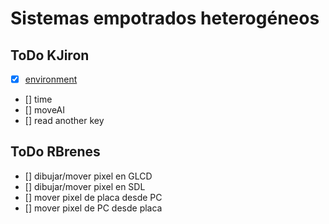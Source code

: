 # Sistemas empotrados heterogéneos

## ToDo KJiron
- [x] [environment](/asteroidsDBG.c)  
- [] time
- [] moveAI
- [] read another key

## ToDo RBrenes

- [] dibujar/mover pixel en GLCD
- [] dibujar/mover pixel en SDL
- [] mover pixel de placa desde PC
- [] mover pixel de PC desde placa

